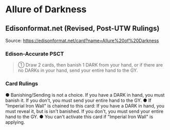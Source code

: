# Allure of Darkness

## Edisonformat.net (Revised, Post-UTW Rulings)

Source: https://edisonformat.net/card?name=Allure%20of%20Darkness

### Edison-Accurate PSCT

> ① Draw 2 cards, then banish 1 DARK from your hand,
> or if there are no DARKs in your hand, send your entire hand to the GY.

### Card Rulings

● Banishing/Sending is not a choice.
If you have a DARK in hand, you must banish it.
If you don't, you must send your entire hand to the GY.
● If "Imperial Iron Wall" is chained to this card:
If you have a DARK in hand, you must reveal it, but is isn't banished.
If you don't, you must send your entire hand to the GY.
● You can't activate this card if "Imperial Iron Wall" is applying.
            
